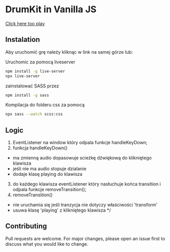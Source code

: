 # DrumKit in Vanilla JS

[Click here too play]("https://madamemeduse.github.io/Drum-Kit-in-Vanilla-JS/")



## Instalation

Aby uruchomić grę należy kliknąc w link na samej górze lub:

Uruchomic za pomocą liveserver
```bash
npm install -g live-server
npx live-server
```
zainstalować SASS przez
```bash
npm install -g sass
``` 
Kompilacja do folderu css za pomocą 
```bash
npx sass --watch scss:css
``` 


## Logic


1. EventListener na window który odpala funkcje handleKeyDown;
2. funkcja handleKeyDown() 
- ma zmienną audio dopasowuje scieżkę dźwiękową do klikniętego klawisza
- jeśli nie ma audio stopuje dzialanie
 - dodaje klasę playing do klawisza
3. do każdego klawisza eventListener który nasłuchuje końca transition i odpala funkcje removeTransition();
4. removeTransition()  
 - nie uruchamia się jeśli tranzycja nie dotyczy właściwości 'transform'
 - usuwa klasę 'playing' z klikniętego klawisza */

## Contributing
Pull requests are welcome. For major changes, please open an issue first to discuss what you would like to change.

